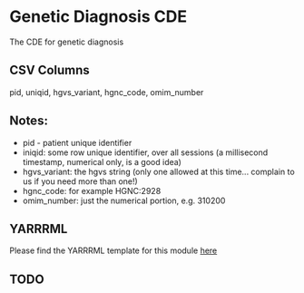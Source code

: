 # Genetic Diagnosis CDE

The CDE for genetic diagnosis

## CSV Columns

pid, uniqid, hgvs_variant, hgnc_code, omim_number


## Notes:
  * pid - patient unique identifier
  * iniqid:  some row unique identifier, over all sessions (a millisecond timestamp, numerical only, is a good idea)
  * hgvs_variant: the hgvs string (only one allowed at this time... complain to us if you need more than one!)
  * hgnc_code:  for example  HGNC:2928
  * omim_number:  just the numerical portion, e.g. 310200

## YARRRML

Please find the YARRRML template for this module [here](../templates/genetic_diagnosis_yarrrml_template.yaml)
  
##  TODO

